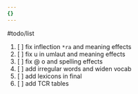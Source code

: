 ```yaml
---
{}
---
```


#todo/list
1. [ ] fix inflection `*ra` and meaning effects
2. [ ] fix u in umlaut and meaning effects 
3. [ ] fix @ o and spelling effects
4. [ ] add irregular words and widen vocab
5. [ ] add lexicons in final
6. [ ] add TCR tables
